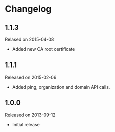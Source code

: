 Changelog
=========

## 1.1.3

Relased on 2015-04-08

 * Added new CA root certificate

## 1.1.1

Released on 2015-02-06

 * Added ping, organization and domain API calls.

## 1.0.0

Released on 2013-09-12

 * Initial release
